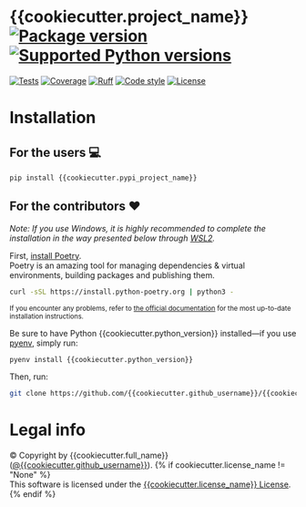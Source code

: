 # {{cookiecutter.project_name}} [![Package version](https://img.shields.io/pypi/v/{{cookiecutter.pypi_project_name}}?label=PyPI)](https://pypi.org/project/{{cookiecutter.pypi_project_name}}) [![Supported Python versions](https://img.shields.io/pypi/pyversions/{{cookiecutter.pypi_project_name}}.svg?logo=python&label=Python)](https://pypi.org/project/{{cookiecutter.pypi_project_name}})
[![Tests](https://github.com/{{cookiecutter.github_username}}/{{cookiecutter.repo_name}}/actions/workflows/test.yml/badge.svg)](https://github.com/{{cookiecutter.github_username}}/{{cookiecutter.repo_name}}/actions/workflows/test.yml)
[![Coverage](https://coverage-badge.samuelcolvin.workers.dev/{{cookiecutter.github_username}}/{{cookiecutter.repo_name}}.svg)](https://coverage-badge.samuelcolvin.workers.dev/redirect/{{cookiecutter.github_username}}/{{cookiecutter.repo_name}})
[![Ruff](https://img.shields.io/endpoint?url=https://raw.githubusercontent.com/astral-sh/ruff/main/assets/badge/v2.json)](https://github.com/astral-sh/ruff)
[![Code style](https://img.shields.io/badge/code%20style-black-000000.svg?label=Code%20style)](https://github.com/psf/black)
[![License](https://img.shields.io/github/license/{{cookiecutter.github_username}}/{{cookiecutter.repo_name}}.svg?label=License)](https://github.com/{{cookiecutter.github_username}}/{{cookiecutter.repo_name}}/blob/main/LICENSE)

# Installation

## For the users 💻
```bash
pip install {{cookiecutter.pypi_project_name}}
```

## For the contributors ❤️
_Note: If you use Windows, it is highly recommended to complete the installation in the way presented below through [WSL2](https://learn.microsoft.com/en-us/windows/wsl/install)._

First, [install Poetry](https://python-poetry.org/docs/#installation).<br/>
Poetry is an amazing tool for managing dependencies & virtual environments, building packages and publishing them.

```bash
curl -sSL https://install.python-poetry.org | python3 -
```
<sub>If you encounter any problems, refer to [the official documentation](https://python-poetry.org/docs/#installation) for the most up-to-date installation instructions.</sub>

Be sure to have Python {{cookiecutter.python_version}} installed—if you use [pyenv](https://github.com/pyenv/pyenv#readme), simply run:
```bash
pyenv install {{cookiecutter.python_version}}
```

Then, run:
```bash
git clone https://github.com/{{cookiecutter.github_username}}/{{cookiecutter.repo_name}} && cd {{cookiecutter.repo_name}} && ./install && poetry shell
```

# Legal info
© Copyright by {{cookiecutter.full_name}} ([@{{cookiecutter.github_username}}](https://github.com/{{cookiecutter.github_username}})).
{% if cookiecutter.license_name != "None" %}
<br />This software is licensed under the [{{cookiecutter.license_name}} License](https://github.com/{{cookiecutter.github_username}}/{{cookiecutter.repo_name}}/blob/main/LICENSE).
{% endif %}
